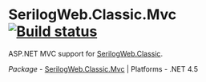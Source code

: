 # SerilogWeb.Classic.Mvc [![Build status](https://ci.appveyor.com/api/projects/status/3yidmjq6pm0f2pii?svg=true)](https://ci.appveyor.com/project/serilog-web/classic-mvc)

ASP.NET MVC support for [SerilogWeb.Classic](https://github.com/serilog-web/classic).

*Package* - <a href="https://www.nuget.org/packages/serilogweb.classic.mvc">SerilogWeb.Classic.Mvc</a> | Platforms - .NET 4.5
